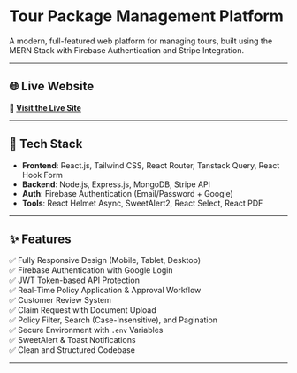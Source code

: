 #  Tour Package Management Platform

A modern, full-featured web platform for managing tours, built using the MERN Stack with Firebase Authentication and Stripe Integration.

---

## 🌐 Live Website

**🔗 [Visit the Live Site](https://tourista-2ef38.web.app/)**  

---

## 🚀 Tech Stack

- **Frontend**: React.js, Tailwind CSS, React Router, Tanstack Query, React Hook Form
- **Backend**: Node.js, Express.js, MongoDB, Stripe API
- **Auth**: Firebase Authentication (Email/Password + Google)
- **Tools**: React Helmet Async, SweetAlert2, React Select, React PDF

---

## ✨ Features

✅ Fully Responsive Design (Mobile, Tablet, Desktop)  
✅ Firebase Authentication with Google Login  
✅ JWT Token-based API Protection   
✅ Real-Time Policy Application & Approval Workflow    
✅ Customer Review System  
✅ Claim Request with Document Upload  
✅ Policy Filter, Search (Case-Insensitive), and Pagination  
✅ Secure Environment with `.env` Variables  
✅ SweetAlert & Toast Notifications  
✅ Clean and Structured Codebase

---


